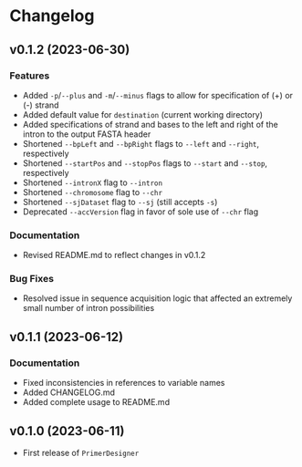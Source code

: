 # Changelog

## v0.1.2 (2023-06-30)

### Features

- Added `-p`/`--plus` and `-m`/`--minus` flags to allow for specification of (+) or (-) strand
- Added default value for `destination` (current working directory)
- Added specifications of strand and bases to the left and right of the intron to the output FASTA header
- Shortened `--bpLeft` and `--bpRight` flags to `--left` and `--right`, respectively
- Shortened `--startPos` and `--stopPos` flags to `--start` and `--stop`, respectively
- Shortened `--intronX` flag to `--intron`
- Shortened `--chromosome` flag to `--chr`
- Shortened `--sjDataset` flag to `--sj` (still accepts `-s`)
- Deprecated `--accVersion` flag in favor of sole use of `--chr` flag

### Documentation

- Revised README.md to reflect changes in v0.1.2

### Bug Fixes

- Resolved issue in sequence acquisition logic that affected an extremely small number of intron possibilities

## v0.1.1 (2023-06-12)

### Documentation

- Fixed inconsistencies in references to variable names
- Added CHANGELOG.md
- Added complete usage to README.md

## v0.1.0 (2023-06-11)

- First release of `PrimerDesigner`